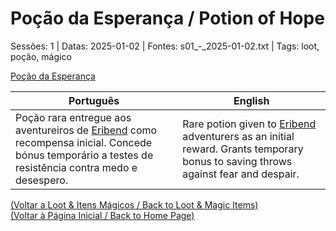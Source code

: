 
# Poção da Esperança / Potion of Hope

Sessões: 1 | Datas: 2025-01-02 | Fontes: s01_-_2025-01-02.txt | Tags: loot, poção, mágico

[Poção da Esperança](pocao_da_esperanca.png)

| Português | English |
|-----------|---------|
| Poção rara entregue aos aventureiros de [Eribend](eribend.md) como recompensa inicial. Concede bónus temporário a testes de resistência contra medo e desespero. | Rare potion given to [Eribend](eribend.md) adventurers as an initial reward. Grants temporary bonus to saving throws against fear and despair. |

[(Voltar a Loot & Itens Mágicos / Back to Loot & Magic Items)](loot.md)  
[(Voltar à Página Inicial / Back to Home Page)](home.md)

